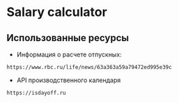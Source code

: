 # Salary calculator

## Использованные ресурсы
* Информация о расчете отпускных:
```
https://www.rbc.ru/life/news/63a363a59a79472ed995e39c 
```
* API производственного календаря
```
https://isdayoff.ru
```
